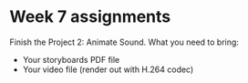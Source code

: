 # Week 7 assignments

Finish the Project 2: Animate Sound.
What you need to bring:
- Your storyboards PDF file
- Your video file (render out with H.264 codec)
